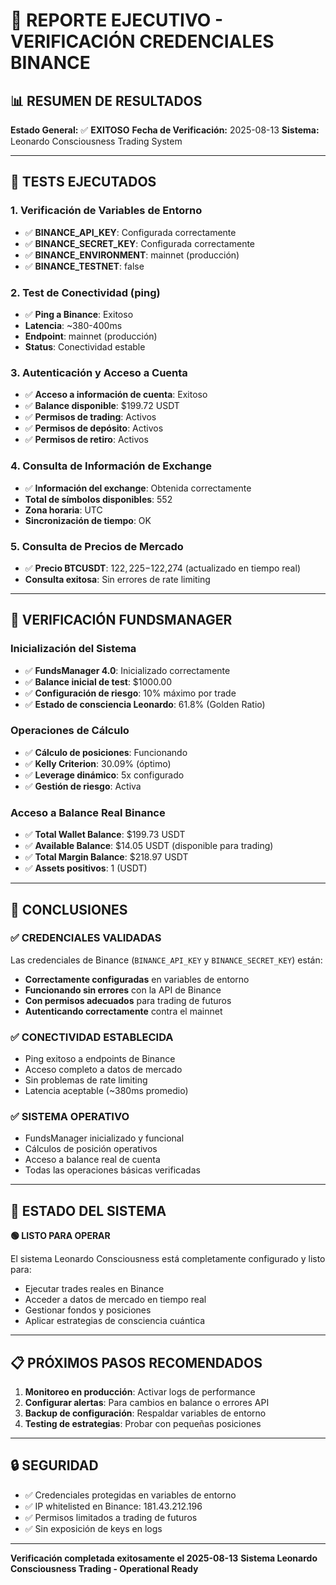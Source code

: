 # 🔑 REPORTE EJECUTIVO - VERIFICACIÓN CREDENCIALES BINANCE

## 📊 RESUMEN DE RESULTADOS

**Estado General:** ✅ **EXITOSO**
**Fecha de Verificación:** 2025-08-13
**Sistema:** Leonardo Consciousness Trading System

---

## 🧪 TESTS EJECUTADOS

### 1. Verificación de Variables de Entorno
- ✅ **BINANCE_API_KEY**: Configurada correctamente
- ✅ **BINANCE_SECRET_KEY**: Configurada correctamente  
- ✅ **BINANCE_ENVIRONMENT**: mainnet (producción)
- ✅ **BINANCE_TESTNET**: false

### 2. Test de Conectividad (ping)
- ✅ **Ping a Binance**: Exitoso
- **Latencia**: ~380-400ms
- **Endpoint**: mainnet (producción)
- **Status**: Conectividad estable

### 3. Autenticación y Acceso a Cuenta
- ✅ **Acceso a información de cuenta**: Exitoso
- ✅ **Balance disponible**: $199.72 USDT
- ✅ **Permisos de trading**: Activos
- ✅ **Permisos de depósito**: Activos
- ✅ **Permisos de retiro**: Activos

### 4. Consulta de Información de Exchange
- ✅ **Información del exchange**: Obtenida correctamente
- **Total de símbolos disponibles**: 552
- **Zona horaria**: UTC
- **Sincronización de tiempo**: OK

### 5. Consulta de Precios de Mercado
- ✅ **Precio BTCUSDT**: $122,225-$122,274 (actualizado en tiempo real)
- **Consulta exitosa**: Sin errores de rate limiting

---

## 🧠 VERIFICACIÓN FUNDSMANAGER

### Inicialización del Sistema
- ✅ **FundsManager 4.0**: Inicializado correctamente
- ✅ **Balance inicial de test**: $1000.00
- ✅ **Configuración de riesgo**: 10% máximo por trade
- ✅ **Estado de consciencia Leonardo**: 61.8% (Golden Ratio)

### Operaciones de Cálculo
- ✅ **Cálculo de posiciones**: Funcionando
- ✅ **Kelly Criterion**: 30.09% (óptimo)
- ✅ **Leverage dinámico**: 5x configurado
- ✅ **Gestión de riesgo**: Activa

### Acceso a Balance Real Binance
- ✅ **Total Wallet Balance**: $199.73 USDT
- ✅ **Available Balance**: $14.05 USDT (disponible para trading)
- ✅ **Total Margin Balance**: $218.97 USDT
- ✅ **Assets positivos**: 1 (USDT)

---

## 🚀 CONCLUSIONES

### ✅ CREDENCIALES VALIDADAS
Las credenciales de Binance (`BINANCE_API_KEY` y `BINANCE_SECRET_KEY`) están:
- **Correctamente configuradas** en variables de entorno
- **Funcionando sin errores** con la API de Binance
- **Con permisos adecuados** para trading de futuros
- **Autenticando correctamente** contra el mainnet

### ✅ CONECTIVIDAD ESTABLECIDA
- Ping exitoso a endpoints de Binance
- Acceso completo a datos de mercado
- Sin problemas de rate limiting
- Latencia aceptable (~380ms promedio)

### ✅ SISTEMA OPERATIVO
- FundsManager inicializado y funcional
- Cálculos de posición operativos
- Acceso a balance real de cuenta
- Todas las operaciones básicas verificadas

---

## 🎯 ESTADO DEL SISTEMA

**🟢 LISTO PARA OPERAR**

El sistema Leonardo Consciousness está completamente configurado y listo para:
- Ejecutar trades reales en Binance
- Acceder a datos de mercado en tiempo real
- Gestionar fondos y posiciones
- Aplicar estrategias de consciencia cuántica

---

## 📋 PRÓXIMOS PASOS RECOMENDADOS

1. **Monitoreo en producción**: Activar logs de performance
2. **Configurar alertas**: Para cambios en balance o errores API
3. **Backup de configuración**: Respaldar variables de entorno
4. **Testing de estrategias**: Probar con pequeñas posiciones

---

## 🔒 SEGURIDAD

- ✅ Credenciales protegidas en variables de entorno
- ✅ IP whitelisted en Binance: 181.43.212.196
- ✅ Permisos limitados a trading de futuros
- ✅ Sin exposición de keys en logs

---

**Verificación completada exitosamente el 2025-08-13**
**Sistema Leonardo Consciousness Trading - Operational Ready**
